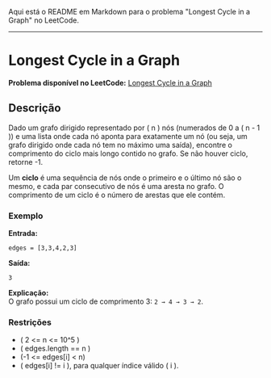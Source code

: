 Aqui está o README em Markdown para o problema "Longest Cycle in a Graph" no LeetCode.

---

# Longest Cycle in a Graph

**Problema disponível no LeetCode:** [Longest Cycle in a Graph](https://leetcode.com/problems/longest-cycle-in-a-graph/)

## Descrição

Dado um grafo dirigido representado por \( n \) nós (numerados de 0 a \( n - 1 \)) e uma lista onde cada nó aponta para exatamente um nó (ou seja, um grafo dirigido onde cada nó tem no máximo uma saída), encontre o comprimento do ciclo mais longo contido no grafo. Se não houver ciclo, retorne -1.

Um **ciclo** é uma sequência de nós onde o primeiro e o último nó são o mesmo, e cada par consecutivo de nós é uma aresta no grafo. O comprimento de um ciclo é o número de arestas que ele contém.

### Exemplo

**Entrada:**
```plaintext
edges = [3,3,4,2,3]
```

**Saída:**
```plaintext
3
```

**Explicação:**  
O grafo possui um ciclo de comprimento 3: `2 → 4 → 3 → 2`.

### Restrições

- \( 2 <= n <= 10^5 \)
- \( edges.length == n \)
- \(-1 <= edges[i] < n\)
- \( edges[i] != i \), para qualquer índice válido \( i \).

#